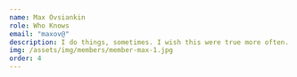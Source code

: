 ```yaml
---
name: Max Ovsiankin
role: Who Knows
email: "maxov@"
description: I do things, sometimes. I wish this were true more often.
img: /assets/img/members/member-max-1.jpg
order: 4
---
```

